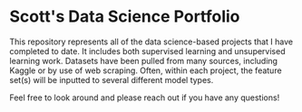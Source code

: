 # Scott's Data Science Portfolio

This repository represents all of the data science-based projects that I have completed to date. It includes both supervised learning and unsupervised learning work. Datasets have been pulled from many sources, including Kaggle or by use of web scraping. Often, within each project, the feature set(s) will be inputted to several different model types. 

Feel free to look around and please reach out if you have any questions!
